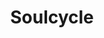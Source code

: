 ---
ee_id_thing: '4388'
site: '1'
type: '2'
inv_num: 2017-039
add_credit:
url: 2017-039-soulcycle
title: Soulcycle
year: '2017'
display_year: '2017'
medium: Inkjet on canvas (x3)
dims: 108 x 36 in
pitch:
ps:
live_url:
youtube:
https://github.com/coryarcangel/alu:
imgs: 2018-039-soulcycle-database-01.jpg
subheading:
download:
commission:
related:
layout: things-i-made
---